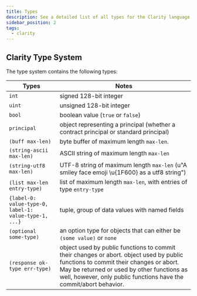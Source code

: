```yaml
---
title: Types
description: See a detailed list of all types for the Clarity language.
sidebar_position: 2
tags:
  - clarity
---
```


## Clarity Type System

The type system contains the following types:

| Types                                                 | Notes                                                                                                                                                                                                                                                  |
| ----------------------------------------------------- | ------------------------------------------------------------------------------------------------------------------------------------------------------------------------------------------------------------------------------------------------------ |
| `int`                                                 | signed 128-bit integer                                                                                                                                                                                                                                 |
| `uint`                                                | unsigned 128-bit integer                                                                                                                                                                                                                               |
| `bool`                                                | boolean value (`true` or `false`)                                                                                                                                                                                                                      |
| `principal`                                           | object representing a principal (whether a contract principal or standard principal)                                                                                                                                                                   |
| `(buff max-len)`                                      | byte buffer of maximum length `max-len`.                                                                                                                                                                                                               |
| `(string-ascii max-len)`                              | ASCII string of maximum length `max-len`                                                                                                                                                                                                               |
| `(string-utf8 max-len)`                               | UTF-8 string of maximum length `max-len` (u"A smiley face emoji \u{1F600} as a utf8 string")                                                                                                                                                          |
| `(list max-len entry-type)`                           | list of maximum length `max-len`, with entries of type `entry-type`                                                                                                                                                                                    |
| `{label-0: value-type-0, label-1: value-type-1, ...}` | tuple, group of data values with named fields                                                                                                                                                                                                          |
| `(optional some-type)`                                | an option type for objects that can either be `(some value)` or `none`                                                                                                                                                                                 |
| `(response ok-type err-type)`                         | object used by public functions to commit their changes or abort. object used by public functions to commit their changes or abort. May be returned or used by other functions as well, however, only public functions have the commit/abort behavior. |

